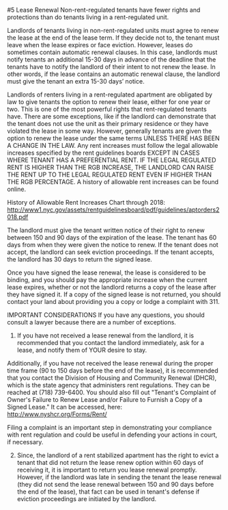 #5 Lease Renewal
Non-rent-regulated tenants have fewer rights and protections than do tenants living in a rent-regulated unit. 

Landlords of tenants living in non-rent-regulated units must agree to renew the lease at the end of the lease term. If they decide not to, the tenant must leave when the lease expires or face eviction. However, leases do sometimes contain automatic renewal clauses. In this case, landlords must notify tenants an additional 15-30 days in advance of the deadline that the tenants have to notify the landlord of their intent to not renew the lease. In other words, if the lease contains an automatic renewal clause, the landlord must give the tenant an extra 15-30 days’ notice.
	
Landlords of renters living in a rent-regulated apartment are obligated by law to give tenants the option to renew their lease, either for one year or two. This is one of the most powerful rights that rent-regulated tenants have. There are some exceptions, like if the landlord can demonstrate that the tenant does not use the unit as their primary residence or they have violated the lease in some way. However, generally tenants are given the option to renew the lease under the same terms UNLESS THERE HAS BEEN A CHANGE IN THE LAW. Any rent increases must follow the legal allowable increases specified by the rent guidelines boards EXCEPT IN CASES WHERE TENANT HAS A PREFERENTIAL RENT.  IF THE LEGAL REGULATED RENT IS HIGHER THAN THE RGB INCREASE, THE LANDLORD CAN RAISE THE RENT UP TO THE LEGAL REGULATED RENT EVEN IF HIGHER THAN THE RGB PERCENTAGE. A history of allowable rent increases can be found online. 

History of Allowable Rent Increases Chart through 2018:
http://www1.nyc.gov/assets/rentguidelinesboard/pdf/guidelines/aptorders2018.pdf

The landlord must give the tenant written notice of their right to renew between 150 and 90 days of the expiration of the lease. The tenant has 60 days from when they were given the notice to renew. If the tenant does not accept, the landlord can seek eviction proceedings. If the tenant accepts, the landlord has 30 days to return the signed lease.

Once you have signed the lease renewal, the lease is considered to be binding, and you should pay the appropriate increase when the current lease expires, whether or not the landlord returns a copy of the lease after they have signed it. If a copy of the signed lease is not returned, you should contact your land about providing you a copy or lodge a complaint with 311.

IMPORTANT CONSIDERATIONS
If you have any questions, you should consult a lawyer because there are a number of exceptions. 

1. If you have not received a lease renewal from the landlord, it is recommended that you contact the landlord immediately, ask for a lease, and notify them of YOUR desire to stay.

Additionally, if you have not received the lease renewal during the proper time frame (90 to 150 days before the end of the lease), it is recommended that you contact the Division of Housing and Community Renewal (DHCR), which is the state agency that administers rent regulations. They can be reached at (718) 739-6400. You should also fill out "Tenant's Complaint of Owner's Failure to Renew Lease and/or Failure to Furnish a Copy of a Signed Lease." It can be accessed, here:
http://www.nyshcr.org/Forms/Rent/

Filing a complaint is an important step in demonstrating your compliance with rent regulation and could be useful in defending your actions in court, if necessary. 

2. Since, the landlord of a rent stabilized apartment has the right to evict a tenant that did not return the lease renew option within 60 days of receiving it, it is important to return you lease renewal promptly. However, if the landlord was late in sending the tenant the lease renewal (they did not send the lease renewal between 150 and 90 days before the end of the lease), that fact can be used in tenant's defense if eviction proceedings are initiated by the landlord.

